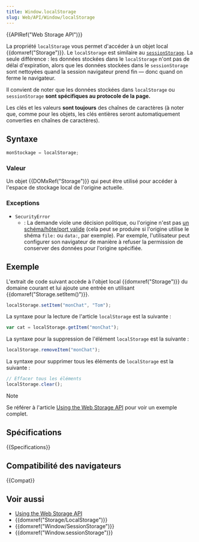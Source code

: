 ```yaml
---
title: Window.localStorage
slug: Web/API/Window/localStorage
---
```


{{APIRef("Web Storage API")}}

La propriété `localStorage` vous permet d'accéder à un objet local {{domxref("Storage")}}. Le `localStorage` est similaire au [`sessionStorage`](/fr/docs/Web/API/Window.sessionStorage). La seule différence : les données stockées dans le `localStorage` n'ont pas de délai d'expiration, alors que les données stockées dans le `sessionStorage` sont nettoyées quand la session navigateur prend fin — donc quand on ferme le navigateur.

Il convient de noter que les données stockées dans `localStorage` ou `sessionStorage` **sont spécifiques au protocole de la page.**

Les clés et les valeurs **sont toujours** des chaînes de caractères (à noter que, comme pour les objets, les clés entières seront automatiquement converties en chaînes de caractères).

## Syntaxe

```js
monStockage = localStorage;
```

### Valeur

Un objet {{DOMxRef("Storage")}} qui peut être utilisé pour accéder à l'espace de stockage local de l'origine actuelle.

### Exceptions

- `SecurityError`
  - : La demande viole une décision politique, ou l'origine n'est pas [un schéma/hôte/port valide](/fr/docs/Web/Security/Same_origin_policy_for_JavaScript) (cela peut se produire si l'origine utilise le shéma `file:` ou `data:`, par exemple). Par exemple, l'utilisateur peut configurer son navigateur de manière à refuser la permission de conserver des données pour l'origine spécifiée.

## Exemple

L'extrait de code suivant accède à l'objet local {{domxref("Storage")}} du domaine courant et lui ajoute une entrée en utilisant {{domxref("Storage.setItem()")}}.

```js
localStorage.setItem("monChat", "Tom");
```

La syntaxe pour la lecture de l'article `localStorage` est la suivante :

```js
var cat = localStorage.getItem("monChat");
```

La syntaxe pour la suppression de l'élément `localStorage` est la suivante :

```js
localStorage.removeItem("monChat");
```

La syntaxe pour supprimer tous les éléments de `localStorage` est la suivante :

```js
// Effacer tous les éléments
localStorage.clear();
```

> [!NOTE]
> Se référer à l'article [Using the Web Storage API](/fr/docs/Web/API/Web_Storage_API/Using_the_Web_Storage_API) pour voir un exemple complet.

## Spécifications

{{Specifications}}

## Compatibilité des navigateurs

{{Compat}}

## Voir aussi

- [Using the Web Storage API](/fr/docs/Web/API/Web_Storage_API/Using_the_Web_Storage_API)
- {{domxref("Storage/LocalStorage")}}
- {{domxref("Window/SessionStorage")}}
- {{domxref("Window.sessionStorage")}}
